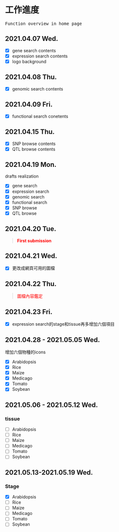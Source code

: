 # 工作進度
<pre>Function overview in home page</pre>
## 2021.04.07 Wed.
- [x] gene search contents
- [x] expression search contents
- [x] logo background
## 2021.04.08 Thu.
- [x] genomic search contents
## 2021.04.09 Fri.
- [x] functional search conetents
## 2021.04.15 Thu.
- [x] SNP browse contents
- [x] QTL browse contents
## 2021.04.19 Mon. 

drafts realization

- [x] gene search
- [x] expression search
- [x] genomic search
- [x] functional search
- [x] SNP browse
- [x] QTL browse

## 2021.04.20 Tue.
> <font color=#ff0000>**First submission**</font>

## 2021.04.21 Wed.

- [x] 更改成網頁可用的圖檔

## 2021.04.22 Thu.

> <font color=#ff0000>圖檔內容鑑定</font>

## 2021.04.23 Fri.

- [x] expression search的stage和tissue再多增加六個項目

## 2021.04.28 - 2021.05.05 Wed.

增加六個物種的icons

- [x] Arabidopsis
- [x] Rice
- [x] Maize
- [x] Medicago
- [x] Tomato
- [x] Soybean

## 2021.05.06 - 2021.05.12 Wed.

### tissue

- [ ] Arabidopsis
- [ ] Rice
- [ ] Maize
- [ ] Medicago
- [ ] Tomato
- [ ] Soybean

## 2021.05.13-2021.05.19 Wed.

### Stage

- [x] Arabidopsis
- [ ] Rice
- [ ] Maize
- [ ] Medicago
- [ ] Tomato
- [ ] Soybean